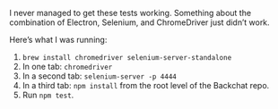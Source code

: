 I never managed to get these tests working. Something about the combination of Electron, Selenium, and ChromeDriver just didn’t work.

Here’s what I was running:

1. `brew install chromedriver selenium-server-standalone`
2. In one tab: `chromedriver`
3. In a second tab: `selenium-server -p 4444`
4. In a third tab: `npm install` from the root level of the Backchat repo.
3. Run `npm test`.
